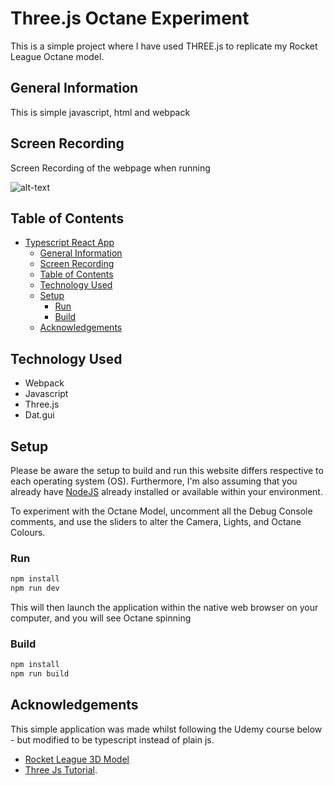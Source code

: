 # Three.js Octane Experiment
This is a simple project where I have used THREE.js to replicate my Rocket League Octane model.

## General Information

This is simple javascript, html and webpack

## Screen Recording

Screen Recording of the webpage when running

![alt-text](https://github.com/prandell/threejs-octane-experiment/blob/master/screenshots/screen-recording-shadow.gif)

## Table of Contents

- [Typescript React App](#three.js-octane-experiment)
  - [General Information](#general-information)
  - [Screen Recording](#screen-recording)
  - [Table of Contents](#table-of-contents)
  - [Technology Used](#technology-used)
  - [Setup](#setup)
    - [Run](#run)
    - [Build](#build)
  - [Acknowledgements](#acknowledgements)

## Technology Used

- Webpack
- Javascript
- Three.js
- Dat.gui

## Setup

Please be aware the setup to build and run this website differs respective to each operating system (OS). Furthermore, I'm also assuming that you already have [NodeJS](https://nodejs.org/en/) already installed or available within your environment.

To experiment with the Octane Model, uncomment all the Debug Console comments, and use the sliders to alter the Camera, Lights, and Octane Colours.

### Run

```bash
npm install
npm run dev
```
This will then launch the application within the native web browser on your computer, and you will see Octane spinning

### Build

```bash
npm install
npm run build
```

## Acknowledgements

This simple application was made whilst following the Udemy course below - but modified to be typescript instead of plain js.

- [Rocket League 3D Model](https://skfb.ly/ooqDI)
- [Three Js Tutorial](https://www.youtube.com/watch?v=pUgWfqWZWmM&t=2529s).
